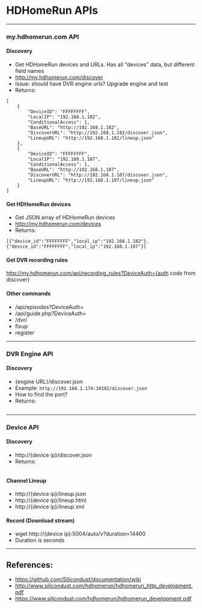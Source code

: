 # HDHomeRun APIs
---
### my.hdhomerun.com API
#### Discovery
- Get HDHomeRun devices and URLs. Has all "devices" data, but different field names
- http://my.hdhomerun.com/discover
- Issue: should have DVR engine urls? Upgrade engine and test
- Returns:
```
[
    {
        "DeviceID": "FFFFFFFF",
        "LocalIP": "192.168.1.182",
        "ConditionalAccess": 1,
        "BaseURL": "http://192.168.1.182",
        "DiscoverURL": "http://192.168.1.182/discover.json",
        "LineupURL": "http://192.168.1.182/lineup.json"
    },
    {
        "DeviceID": "FFFFFFFF",
        "LocalIP": "192.168.1.107",
        "ConditionalAccess": 1,
        "BaseURL": "http://192.168.1.107",
        "DiscoverURL": "http://192.168.1.107/discover.json",
        "LineupURL": "http://192.168.1.107/lineup.json"
    }
]
```

#### Get HDHomeRun devices
- Get JSON array of HDHomeRun devices
- http://my.hdhomerun.com/devices
- Returns:
```
[{"device_id":"FFFFFFFF","local_ip":"192.168.1.182"},{"device_id":"FFFFFFFF","local_ip":"192.168.1.107"}]
```

#### Get DVR recording rules
http://my.hdhomerun.com/api/recording_rules?DeviceAuth={auth code from discover}

#### Other commands
- /api/episodes?DeviceAuth=
- /api/guide.php?DeviceAuth=
- /dvr/
 - fixup
 - register
---
### DVR Engine API
#### Discovery
- {engine URL}/discover.json
- Example: ```http://192.168.1.174:34182/discover.json```
- How to find the port?
- Returns:
```{"FriendlyName":"HDHomeRun RECORD","Version":"20160321atest1","BaseURL":"http://192.168.1.174:34182","StorageURL":"http://192.168.1.174:34182/recorded_files.json","FreeSpace":645576847360}
```

---
### Device API
#### Discovery
- http://{device ip}/discover.json
- Returns:
``` {"FriendlyName":"HDHomeRun PRIME","ModelNumber":"HDHR3-CC","FirmwareName":"hdhomerun3_cablecard","FirmwareVersion":"20160630atest2","DeviceID":"FFFFFFFF","DeviceAuth":"FFFFFFFF","TunerCount":3,"ConditionalAccess":1,"BaseURL":"http://192.168.1.182:80","LineupURL":"http://192.168.1.182:80/lineup.json"}
```

#### Channel Lineup
- http://{device ip}/lineup.json
- http://{device ip}/lineup.html
- http://{device ip}/lineup.xml

#### Record (Download stream)
- wget http://{device ip}:5004/auto/v<channel number>?duration=14400
- Duration is seconds

---
## References:
- https://github.com/Silicondust/documentation/wiki
- http://www.silicondust.com/hdhomerun/hdhomerun_http_development.pdf
- https://www.silicondust.com/hdhomerun/hdhomerun_development.pdf
